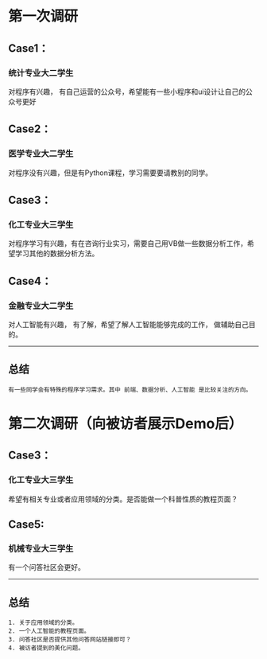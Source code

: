# 第一次调研
## Case1：
### 统计专业大二学生
对程序有兴趣， 有自己运营的公众号，希望能有一些小程序和ui设计让自己的公众号更好 

## Case2：
### 医学专业大二学生
对程序没有兴趣，但是有Python课程，学习需要要请教别的同学。
## Case3：
### 化工专业大三学生
对程序学习有兴趣，有在咨询行业实习，需要自己用VB做一些数据分析工作，希望学习其他的数据分析方法。

## Case4：
### 金融专业大二学生 
 对人工智能有兴趣， 有了解，希望了解人工智能能够完成的工作， 做辅助自己目的。

---

## 总结
    有一些同学会有特殊的程序学习需求。其中 前端、数据分析、人工智能 是比较关注的方向。




# 第二次调研（向被访者展示Demo后）
## Case3：
### 化工专业大三学生
希望有相关专业或者应用领域的分类。是否能做一个科普性质的教程页面？

## Case5:
### 机械专业大三学生
有一个问答社区会更好。

---
## 总结
    1. 关于应用领域的分类。
    2. 一个人工智能的教程页面。
    3. 问答社区是否提供其他问答网站链接即可？
    4. 被访者提到的美化问题。